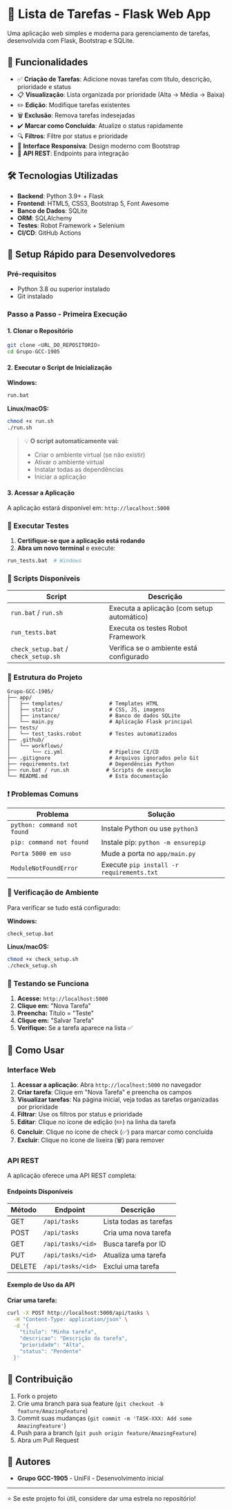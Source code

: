 # 📝 Lista de Tarefas - Flask Web App

Uma aplicação web simples e moderna para gerenciamento de tarefas, desenvolvida com Flask, Bootstrap e SQLite.

## 🚀 Funcionalidades

- ✅ **Criação de Tarefas**: Adicione novas tarefas com título, descrição, prioridade e status
- 📋 **Visualização**: Lista organizada por prioridade (Alta → Média → Baixa)
- ✏️ **Edição**: Modifique tarefas existentes
- 🗑️ **Exclusão**: Remova tarefas indesejadas
- ✔️ **Marcar como Concluída**: Atualize o status rapidamente
- 🔍 **Filtros**: Filtre por status e prioridade
- 📱 **Interface Responsiva**: Design moderno com Bootstrap
- 🔌 **API REST**: Endpoints para integração

## 🛠️ Tecnologias Utilizadas

- **Backend**: Python 3.9+ + Flask
- **Frontend**: HTML5, CSS3, Bootstrap 5, Font Awesome
- **Banco de Dados**: SQLite
- **ORM**: SQLAlchemy
- **Testes**: Robot Framework + Selenium
- **CI/CD**: GitHub Actions

## 🚀 Setup Rápido para Desenvolvedores

### Pré-requisitos
- Python 3.8 ou superior instalado
- Git instalado

### Passo a Passo - Primeira Execução

#### 1. Clonar o Repositório
```bash
git clone <URL_DO_REPOSITORIO>
cd Grupo-GCC-1905
```

#### 2. Executar o Script de Inicialização

**Windows:**
```bash
run.bat
```

**Linux/macOS:**
```bash
chmod +x run.sh
./run.sh
```

> 💡 **O script automaticamente vai:**
> - Criar o ambiente virtual (se não existir)
> - Ativar o ambiente virtual
> - Instalar todas as dependências
> - Iniciar a aplicação

#### 3. Acessar a Aplicação

A aplicação estará disponível em: `http://localhost:5000`

### 🧪 Executar Testes

1. **Certifique-se que a aplicação está rodando**
2. **Abra um novo terminal** e execute:

```bash
run_tests.bat  # Windows
```

### 📂 Scripts Disponíveis

| Script | Descrição |
|--------|-----------|
| `run.bat` / `run.sh` | Executa a aplicação (com setup automático) |
| `run_tests.bat` | Executa os testes Robot Framework |
| `check_setup.bat` / `check_setup.sh` | Verifica se o ambiente está configurado |

### 📁 Estrutura do Projeto

```
Grupo-GCC-1905/
├── app/
│   ├── templates/               # Templates HTML
│   ├── static/                  # CSS, JS, imagens
│   ├── instance/                # Banco de dados SQLite
│   └── main.py                  # Aplicação Flask principal
├── tests/
│   └── test_tasks.robot         # Testes automatizados
├── .github/
│   └── workflows/
│       └── ci.yml               # Pipeline CI/CD
├── .gitignore                   # Arquivos ignorados pelo Git
├── requirements.txt             # Dependências Python
├── run.bat / run.sh            # Scripts de execução
└── README.md                    # Esta documentação
```

### ❗ Problemas Comuns

| Problema | Solução |
|----------|---------|
| `python: command not found` | Instale Python ou use `python3` |
| `pip: command not found` | Instale pip: `python -m ensurepip` |
| `Porta 5000 em uso` | Mude a porta no `app/main.py` |
| `ModuleNotFoundError` | Execute `pip install -r requirements.txt` |

### 🔧 Verificação de Ambiente

Para verificar se tudo está configurado:

**Windows:**
```bash
check_setup.bat
```

**Linux/macOS:**
```bash
chmod +x check_setup.sh
./check_setup.sh
```

### 📱 Testando se Funciona

1. **Acesse:** `http://localhost:5000`
2. **Clique em:** "Nova Tarefa"
3. **Preencha:** Título = "Teste"
4. **Clique em:** "Salvar Tarefa"
5. **Verifique:** Se a tarefa aparece na lista ✅

## 🎯 Como Usar

### Interface Web

1. **Acessar a aplicação**: Abra `http://localhost:5000` no navegador
2. **Criar tarefa**: Clique em "Nova Tarefa" e preencha os campos
3. **Visualizar tarefas**: Na página inicial, veja todas as tarefas organizadas por prioridade
4. **Filtrar**: Use os filtros por status e prioridade
5. **Editar**: Clique no ícone de edição (✏️) na linha da tarefa
6. **Concluir**: Clique no ícone de check (✅) para marcar como concluída
7. **Excluir**: Clique no ícone de lixeira (🗑️) para remover

### API REST

A aplicação oferece uma API REST completa:

#### Endpoints Disponíveis

| Método | Endpoint | Descrição |
|--------|----------|-----------|
| GET | `/api/tasks` | Lista todas as tarefas |
| POST | `/api/tasks` | Cria uma nova tarefa |
| GET | `/api/tasks/<id>` | Busca tarefa por ID |
| PUT | `/api/tasks/<id>` | Atualiza uma tarefa |
| DELETE | `/api/tasks/<id>` | Exclui uma tarefa |

#### Exemplo de Uso da API

**Criar uma tarefa:**
```bash
curl -X POST http://localhost:5000/api/tasks \
  -H "Content-Type: application/json" \
  -d '{
    "titulo": "Minha tarefa",
    "descricao": "Descrição da tarefa",
    "prioridade": "Alta",
    "status": "Pendente"
  }'
```

## 🤝 Contribuição

1. Fork o projeto
2. Crie uma branch para sua feature (`git checkout -b feature/AmazingFeature`)
3. Commit suas mudanças (`git commit -m 'TASK-XXX: Add some AmazingFeature'`)
4. Push para a branch (`git push origin feature/AmazingFeature`)
5. Abra um Pull Request

## 👥 Autores

- **Grupo GCC-1905** - UniFil - Desenvolvimento inicial

---

⭐ Se este projeto foi útil, considere dar uma estrela no repositório!
